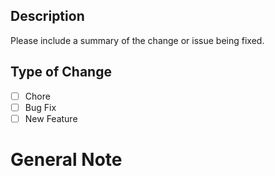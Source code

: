 ## Description
Please include a summary of the change or issue being fixed.

## Type of Change
- [ ] Chore
- [ ] Bug Fix
- [ ] New Feature
# General Note